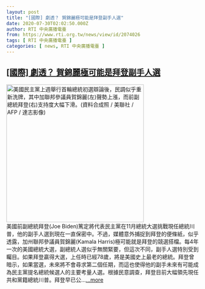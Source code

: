 ```yaml
---
layout: post
title: "[國際] 劇透？ 賀錦麗極可能是拜登副手人選"
date: 2020-07-30T02:02:50.000Z
author: RTI 中央廣播電臺
from: https://www.rti.org.tw/news/view/id/2074026
tags: [ RTI 中央廣播電臺 ]
categories: [ news, RTI 中央廣播電臺 ]
---
```

<!--1596074570000-->
[[國際] 劇透？ 賀錦麗極可能是拜登副手人選](https://www.rti.org.tw/news/view/id/2074026)
------

<div>
<img src="https://static.rti.org.tw/assets/thumbnails/2019/07/03/db2c9f799b90920f4b886ffa15da7411.jpg" width="360" alt="美國民主黨上週舉行首輪總統初選辯論後，民調似乎重新洗牌，其中加聯邦參議員賀錦麗(左)聲勢上漲，而前副總統拜登(右)支持度大幅下滑。(資料合成照 / 美聯社 / AFP / 達志影像)" title="美國民主黨上週舉行首輪總統初選辯論後，民調似乎重新洗牌，其中加聯邦參議員賀錦麗(左)聲勢上漲，而前副總統拜登(右)支持度大幅下滑。(資料合成照 / 美聯社 / AFP / 達志影像)"><br>美國前副總統拜登(Joe Biden)篤定將代表民主黨在11月總統大選挑戰現任總統川普，他的副手人選到現在一直保密中。不過，媒體意外捕捉到拜登的便條紙，似乎透露，加州聯邦參議員賀錦麗(Kamala Harris)極可能就是拜登的競選搭檔。每4年一次的美國總統大選，副總統人選似乎無關緊要，但這次不同，副手人選特別受到矚目。如果拜登贏得大選，上任時已經78歲，將是美國史上最老的總統。拜登曾暗示，如果當選，未來將不會尋求第二個任期，而這也使得他的副手未來有可能成為民主黨提名總統候選人的主要考量人選。根據民意調查，拜登目前大幅領先現任共和黨籍總統川普。拜登早已公...<a target="_blank" href="https://www.rti.org.tw/news/view/id/2074026">...more</a>
</div>
